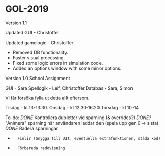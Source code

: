 



# GOL-2019
Version 1.1

Updated GUI - Christoffer

Updated gamelogic - Christoffer

- Removed DB functionality. 
- Faster visual processing.
- Fixed some logic errors in simulation code.
- Added an options window with some minor options.




Version 1.0
School Assignment

GUI - Sara
Spellogik - Leif, Christoffer
Databas - Sara, Simon

Vi får försöka fylla ut detta allt eftersom. 

Tisdag - kl 13-13:30.
Onsdag - kl 12:30-16:20
Torsdag - kl 10-14

To-do:
*DONE* 	Kontrollera dubletter vid sparning (& overrides?)
*DONE?*	"Animera" sparning när användaren laddar den (spela upp gen 0 -> sista)
*DONE* 	Radera sparningar
- 		Finlir (Snygga till UIt, eventuella extrafunktioner, städa kod)
- 		Förbereda redovisning
